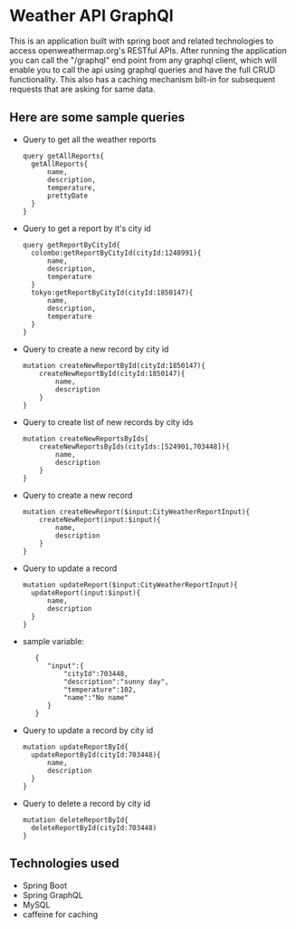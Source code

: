 # Weather API GraphQl
This is an application built with spring boot and related technologies to access openweathermap.org's 
RESTful APIs. After running the application you can call the "/graphql" end point from any graphql client, 
which will enable you to call the api using graphql queries and have the full CRUD functionality. 
This also has a caching mechanism bilt-in for subsequent requests that are asking for same data.

## Here are some sample queries

* Query to get all the weather reports
  ```
  query getAllReports{
    getAllReports{
        name,
        description,
        temperature,
        prettyDate
    }
  }
  ```
* Query to get a report by it's city id
  ```
  query getReportByCityId{
    colombo:getReportByCityId(cityId:1248991){
        name,
        description,
        temperature
    }
    tokyo:getReportByCityId(cityId:1850147){
        name,
        description,
        temperature
    }
  }
  
  ```
* Query to create a new record by city id
  ```
  mutation createNewReportById(cityId:1850147){   
      createNewReportById(cityId:1850147){
          name,
          description
      }
  }
  
  ```
* Query to create list of new records by city ids
  ```
  mutation createNewReportsByIds{   
      createNewReportsByIds(cityIds:[524901,703448]){
          name,
          description
      }
  }
  
  ```
* Query to create a new record
  ```
  mutation createNewReport($input:CityWeatherReportInput){   
      createNewReport(input:$input){
          name,
          description
      }
  }
  
  ```
* Query to update a record  
  ```
  mutation updateReport($input:CityWeatherReportInput){   
    updateReport(input:$input){
        name,
        description
    }
  }

  ```

* sample variable: 
  ```
     {
        "input":{
            "cityId":703448,
            "description":"sunny day",
            "temperature":102,
            "name":"No name"
        }
     }

  ```
* Query to update a record by city id
  ```
  mutation updateReportById{   
    updateReportById(cityId:703448){
        name,
        description
    }
  }

  ```
* Query to delete a record by city id
  ```
  mutation deleteReportById{   
    deleteReportById(cityId:703448)
  }
  
  ```
 
## Technologies used

* Spring Boot
* Spring GraphQL
* MySQL
* caffeine for caching
  
